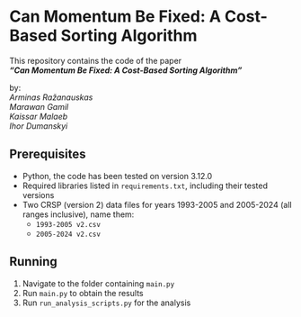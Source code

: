 # Can Momentum Be Fixed: A Cost-Based Sorting Algorithm

This repository contains the code of the paper  
**_“Can Momentum Be Fixed: A Cost-Based Sorting Algorithm”_**

by:  
*Arminas Ražanauskas*  
*Marawan Gamil*  
*Kaissar Malaeb*  
*Ihor Dumanskyi*  


## Prerequisites

- Python, the code has been tested on version 3.12.0
- Required libraries listed in `requirements.txt`, including their tested versions
- Two CRSP (version 2) data files for years 1993-2005 and 2005-2024 (all ranges inclusive), name them:
  - `1993-2005 v2.csv`
  - `2005-2024 v2.csv`

## Running

1. Navigate to the folder containing `main.py`
2. Run `main.py` to obtain the results
3. Run `run_analysis_scripts.py` for the analysis